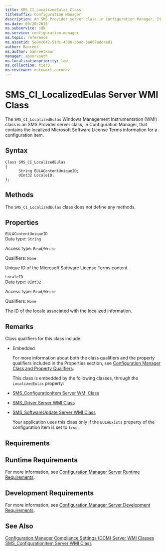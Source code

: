 ```yaml
---
title: SMS_CI_LocalizedEulas Class
titleSuffix: Configuration Manager
description: An SMS Provider server class in Configuration Manager. It contains the localized Microsoft Software License Terms information for a configuration item.
ms.date: 09/20/2016
ms.subservice: sdk
ms.service: configuration-manager
ms.topic: reference
ms.assetid: 5e8ec642-51dc-4388-bbac-3a067addaed1
author: Banreet
ms.author: banreetkaur
manager: apoorvseth
ms.localizationpriority: low
ms.collection: tier3
ms.reviewer: mstewart,aaroncz 
---
```

# SMS_CI_LocalizedEulas Server WMI Class
The `SMS_CI_LocalizedEulas` Windows Management Instrumentation (WMI) class is an SMS Provider server class, in Configuration Manager, that contains the localized Microsoft Software License Terms information for a configuration item.  

## Syntax  

```  
Class SMS_CI_LocalizedEulas  
{  
      String EULAContentUniqueID;  
      UInt32 LocaleID;  
};  
```  

## Methods  
 The `SMS_CI_LocalizedEulas` class does not define any methods.  

## Properties  
 `EULAContentUniqueID`  
 Data type: `String`  

 Access type: `Read/Write`  

 Qualifiers: `None`  

 Unique ID of the Microsoft Software License Terms content.  

 `LocaleID`  
 Data type: `UInt32`  

 Access type: `Read/Write`  

 Qualifiers: `None`  

 The ID of the locale associated with the localized information.  

## Remarks  
 Class qualifiers for this class include:  

- Embedded  

  For more information about both the class qualifiers and the property qualifiers included in the Properties section, see [Configuration Manager Class and Property Qualifiers](../../../develop/reference/misc/class-and-property-qualifiers.md).  

  This class is embedded by the following classes, through the `LocalizedEulas` property:  

- [SMS_ConfigurationItem Server WMI Class](../../../develop/reference/compliance/sms_configurationitem-server-wmi-class.md)  

- [SMS_Driver Server WMI Class](../../../develop/reference/osd/sms_driver-server-wmi-class.md)  

- [SMS_SoftwareUpdate Server WMI Class](../../../develop/reference/sum/sms_softwareupdate-server-wmi-class.md)  

  Your application uses this class only if the `EULAExists` property of the configuration item is set to `true`.  

## Requirements  

## Runtime Requirements  
 For more information, see [Configuration Manager Server Runtime Requirements](../../../develop/core/reqs/server-runtime-requirements.md).  

## Development Requirements  
 For more information, see [Configuration Manager Server Development Requirements](../../../develop/core/reqs/server-development-requirements.md).  

## See Also  
 [Configuration Manager Compliance Settings (DCM) Server WMI Classes](../../../develop/reference/compliance/compliance-settings-dcm-server-wmi-classes.md)   
 [SMS_ConfigurationItem Server WMI Class](../../../develop/reference/compliance/sms_configurationitem-server-wmi-class.md)

